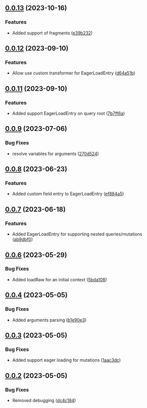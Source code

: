 ## [0.0.13](https://github.com/sapientpro/nestjs-graphql-eager-load/compare/0.0.12...0.0.13) (2023-10-16)


### Features

* Added support of fragments ([e39b232](https://github.com/sapientpro/nestjs-graphql-eager-load/commit/e39b2327fbd57a4c26ddf19a089ff9c060a7d85a))



## [0.0.12](https://github.com/sapientpro/nestjs-graphql-eager-load/compare/0.0.11...0.0.12) (2023-09-10)


### Features

* Allow use custom transformer for EagerLoadEntry ([d64a51b](https://github.com/sapientpro/nestjs-graphql-eager-load/commit/d64a51bd7f0c32e14d674c9882b0f023ea2e023c))



## [0.0.11](https://github.com/sapientpro/nestjs-graphql-eager-load/compare/0.0.7...0.0.11) (2023-09-10)


### Features

* Added support EagerLoadEntry on query root ([7b7ff6a](https://github.com/sapientpro/nestjs-graphql-eager-load/commit/7b7ff6a9f3ba86e708ed0de31279af83d678dc3b))



## [0.0.9](https://github.com/sapientpro/nestjs-graphql-eager-load/compare/0.0.7...0.0.9) (2023-07-06)


### Bug Fixes

* resolve variables for arguments ([270d524](https://github.com/sapientpro/nestjs-graphql-eager-load/commit/270d524754c0447dc89461def3fd3a71c23a016f))



## [0.0.8](https://github.com/sapientpro/nestjs-graphql-eager-load/compare/0.0.7...0.0.8) (2023-06-23)


### Features

* Added custom field entry to EagerLoadEntry ([ef884a5](https://github.com/sapientpro/nestjs-graphql-eager-load/commit/ef884a501f3a02b7b26179599a442eef54109468))



## [0.0.7](https://github.com/sapientpro/nestjs-graphql-eager-load/compare/0.0.5...0.0.7) (2023-06-18)


### Features

* Added EagerLoadEntry for supporting nested queries/mutations ([ab9dbf0](https://github.com/sapientpro/nestjs-graphql-eager-load/commit/ab9dbf079d0928aa74a707d54cc0e0b660e7b65a))



## [0.0.6](https://github.com/sapientpro/nestjs-graphql-eager-load/compare/0.0.5...0.0.6) (2023-05-29)


### Bug Fixes

* Added loadRaw for an initial context ([5bda108](https://github.com/sapientpro/nestjs-graphql-eager-load/commit/5bda108541350f312c99b1ec6435077d85a8b8c4))


## [0.0.4](https://github.com/sapientpro/nestjs-graphql-eager-load/compare/0.0.3...0.0.4) (2023-05-05)


### Bug Fixes

* Added arguments parsing ([b1e90e3](https://github.com/sapientpro/nestjs-graphql-eager-load/commit/b1e90e3bc5151eb6eef00655110f849b239c5fc9))



## [0.0.3](https://github.com/sapientpro/nestjs-graphql-eager-load/compare/0.0.2...0.0.3) (2023-05-05)


### Bug Fixes

* Added support eager loading for mutations ([1aac3dc](https://github.com/sapientpro/nestjs-graphql-eager-load/commit/1aac3dc0092853ee5e5a11928cf62fa6e5cce157))



## [0.0.2](https://github.com/sapientpro/nestjs-graphql-eager-load/compare/0.0.1...0.0.2) (2023-05-05)


### Bug Fixes

* Removed debugging ([dc4c184](https://github.com/sapientpro/nestjs-graphql-eager-load/commit/dc4c18427d17985dac02822d8860873b8b1c90f2))



